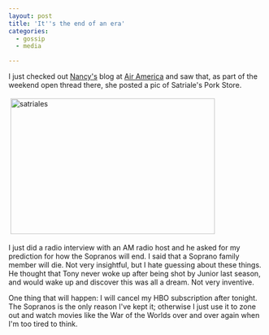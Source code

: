 ```yaml
---
layout: post
title: 'It''s the end of an era'
categories:
  - gossip
  - media

---
```


<p>
I just checked out <a href="http://www.nancyscola.com">Nancy's</a> blog at <a href="http://airamerica.com/">Air America</a> and saw that, as part of the weekend open thread there, she posted a pic of Satriale's Pork Store.
</p><p>
<img src="http://farm1.static.flickr.com/155/398925534_056e78a59e_b.jpg" height="267" width="402" border="0" hspace="4" vspace="4" alt="satriales" title="satriales" />
</p><p>
I just did a radio interview with an AM radio host and he asked for my prediction for how the Sopranos will end.  I said that a Soprano family member will die.  Not very insightful, but I hate guessing about these things.  He thought that Tony never woke up after being shot by Junior last season, and would wake up and discover this was all a dream.  Not very inventive.
</p><p>
One thing that will happen: I will cancel my HBO subscription after tonight.  The Sopranos is the only reason I've kept it; otherwise I just use it to zone out and watch movies like the War of the Worlds over and over again when I'm too tired to think.
</p>
